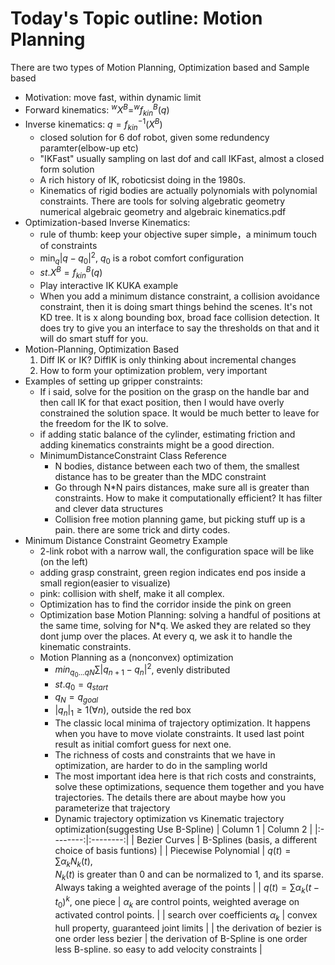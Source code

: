 # Today's Topic outline: Motion Planning
There are two types of Motion Planning, Optimization based and Sample based
- Motivation: move fast, within dynamic limit
- Forward kinematics: $^{w}X^{B}=^{w}f_{kin}^{B}(q)$
- Inverse kinematics:  $q = f_{kin}^{-1}(X^{B})$
  - closed solution for 6 dof robot, given some redundency paramter(elbow-up etc)
  - "IKFast" usually sampling on last dof and call IKFast, almost a closed form solution
  - A rich history of IK, roboticsist doing in the 1980s.
  - Kinematics of rigid bodies are actually polynomials with polynomial constraints. There are tools for solving algebratic geometry
  numerical algebraic geometry and algebraic kinematics.pdf
- Optimization-based Inverse Kinematics:
  - rule of thumb: keep your objective super simple，a minimum touch of constraints
  - $\min_{q}\left | q-q_{0} \right |^{2}$, $q_{0}$ is a robot comfort configuration
  - $st. X^{B} = f_{kin}^{B}(q)$
  - Play interactive IK KUKA example
  - When you add a minimum distance constraint, a collision avoidance constraint, then it is doing smart things behind the scenes. It's not KD tree. It is x along bounding box, broad face collision detection. It does try to give you an interface to say the thresholds on that and it will do smart stuff for you.
- Motion-Planning, Optimization Based
  1. Diff IK or IK? DiffIK is only thinking about incremental changes
  2. How to form your optimization problem, very important
- Examples of setting up gripper constraints:
  - If i said, solve for the position on the grasp on the handle bar and then call IK for that exact position, then I would have overly constrained the solution space. It would be much better to leave for the freedom for the IK to solve. 
  - if adding static balance of the cylinder, estimating friction and adding kinematics constraints might be a good direction.
  - MinimumDistanceConstraint Class Reference
    - N bodies, distance between each two of them, the smallest distance has to be greater than the MDC constraint
    - Go through N*N pairs distances, make sure all is greater than constraints. How to make it computationally efficient? It has filter and clever data structures
    - Collision free motion planning game, but picking stuff up is a pain. there are some trick and dirty codes.
- Minimum Distance Constraint Geometry Example
  - 2-link robot with a narrow wall, the configuration space will be like (on the left)
  - adding grasp constraint, green region indicates end pos inside a small region(easier to visualize)
  - pink: collision with shelf, make it all complex.
  - Optimization has to find the corridor inside the pink on green
  - Optimization base Motion Planning: solving a handful of positions at the same time, solving for N*q. We asked they are related so they dont jump over the places. At every q, we ask it to handle the kinematic constraints.
  - Motion Planning as a (nonconvex) optimization
    - $min_{q_{0}...q{N}}\sum|q_{n+1}-q_{n}|^{2}$, evenly distributed
    - $st.q_{0}=q_{start}$
    - $q_{N}=q_{goal}$
    - $|q_{n}|_{1}\geq 1 (\forall n)$, outside the red box
    - The classic local minima of trajectory optimization. It happens when you have to move violate constraints. It used last point result as initial comfort guess for next one. 
    - The richness of costs and constraints that we have in optimization, are harder to do in the sampling world
    - The most important idea here is that rich costs and constraints, solve these optimizations, sequence them together and you have trajectories. The details there are about maybe how you parameterize that trajectory
    - Dynamic trajectory optimization vs Kinematic trajectory optimization(suggesting Use B-Spline)
| Column 1 | Column 2 |
|:--------:|:--------:|
| Bezier Curves   | B-Splines (basis, a different choice of basis funtions)   |
| Piecewise Polynomial   | $q(t)=\sum\alpha_{k}N_{k}(t)$, <br> $N_{k}(t)$ is greater than 0 and can be normalized to 1, and its sparse. Always taking a weighted average of the points   |
| $q(t)=\sum\alpha_{k}(t-t_{0})^{k}$, one piece   | $\alpha_{k}$ are control points, weighted average on activated control points.   |
| search over coefficients $\alpha_{k}$   | convex hull property, guaranteed joint limits   |
| the derivation of bezier is one order less bezier   | the derivation of B-Spline is one order less B-spline. so easy to add velocity constraints  |

